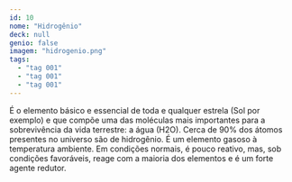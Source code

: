```yaml
---
id: 10
nome: "Hidrogênio"
deck: null
genio: false
imagem: "hidrogenio.png"
tags:
  - "tag 001"
  - "tag 001"
  - "tag 001"
---
```


É o elemento básico e essencial de toda e qualquer estrela (Sol por exemplo) e que compõe uma das moléculas mais importantes para a sobrevivência da vida terrestre: a água (H2O). Cerca de 90% dos átomos presentes no universo são de hidrogênio. É um elemento gasoso à temperatura ambiente. Em condições normais, é pouco reativo, mas, sob condições favoráveis, reage com a maioria dos elementos e é um forte agente redutor.
